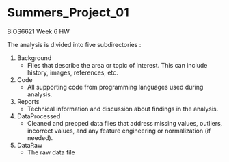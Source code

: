 # Summers_Project_01
BIOS6621 Week 6 HW

The analysis is divided into five subdirectories :
1. Background
   - Files that describe the area or topic of interest. This can include history, images, references, etc.
2. Code
   - All supporting code from programming languages used during analysis.
3. Reports
   - Technical information and discussion about findings in the analysis.
4. DataProcessed
   - Cleaned and prepped data files that address missing values, outliers, incorrect values, and any feature engineering or normalization (if needed).
5. DataRaw
   - The raw data file
